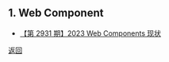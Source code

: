 ## 1. Web Component

- [【第 2931 期】2023 Web Components 现状](https://mp.weixin.qq.com/s/BDqBbly-VWfF_-EXjdhvvg)

[返回](../README.md)
